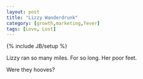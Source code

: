 ```yaml
---
layout: post
title: "Lizzy Wanderdrunk"
category: [growth,marketing,fever]
tags: [Love, Lost]
---
```

{% include JB/setup %}

Lizzy ran so many miles. For so long. Her poor feet.

Were they hooves?